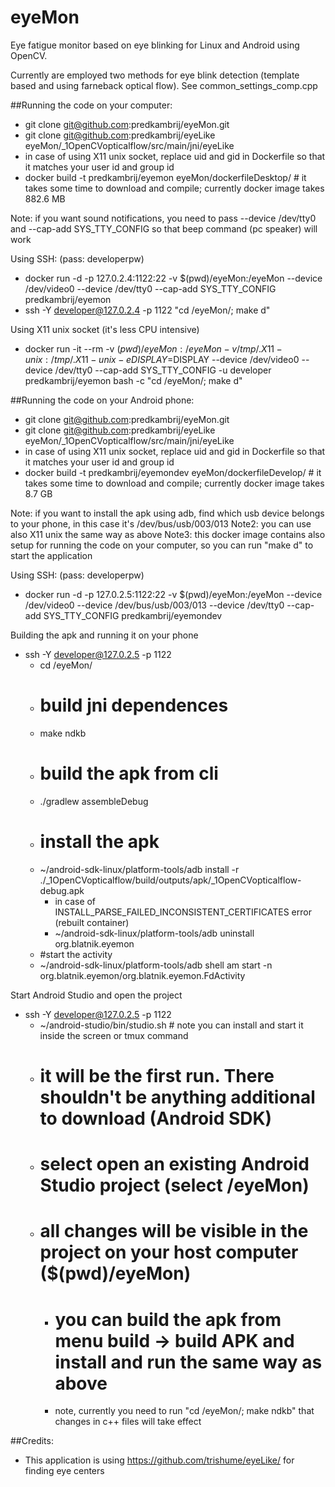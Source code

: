 eyeMon
======

Eye fatigue monitor based on eye blinking for Linux and Android using OpenCV.

Currently are employed two methods for eye blink detection (template based and using farneback optical flow). See common_settings_comp.cpp

##Running the code on your computer:
- git clone git@github.com:predkambrij/eyeMon.git
- git clone git@github.com:predkambrij/eyeLike eyeMon/_1OpenCVopticalflow/src/main/jni/eyeLike
- in case of using X11 unix socket, replace uid and gid in Dockerfile so that it matches your user id and group id
- docker build -t predkambrij/eyemon eyeMon/dockerfileDesktop/ # it takes some time to download and compile; currently docker image takes 882.6 MB

Note: if you want sound notifications, you need to pass --device /dev/tty0 and --cap-add SYS_TTY_CONFIG so that beep command (pc speaker) will work

Using SSH: (pass: developerpw)
- docker run -d -p 127.0.2.4:1122:22 -v $(pwd)/eyeMon:/eyeMon --device /dev/video0 --device /dev/tty0 --cap-add SYS_TTY_CONFIG predkambrij/eyemon
- ssh -Y developer@127.0.2.4 -p 1122 "cd /eyeMon/; make d"

Using X11 unix socket (it's less CPU intensive)
- docker run -it --rm -v $(pwd)/eyeMon:/eyeMon -v /tmp/.X11-unix:/tmp/.X11-unix -e DISPLAY=$DISPLAY --device /dev/video0 --device /dev/tty0 --cap-add SYS_TTY_CONFIG -u developer predkambrij/eyemon bash -c "cd /eyeMon/; make d"

##Running the code on your Android phone:
- git clone git@github.com:predkambrij/eyeMon.git
- git clone git@github.com:predkambrij/eyeLike eyeMon/_1OpenCVopticalflow/src/main/jni/eyeLike
- in case of using X11 unix socket, replace uid and gid in Dockerfile so that it matches your user id and group id
- docker build -t predkambrij/eyemondev eyeMon/dockerfileDevelop/ # it takes some time to download and compile; currently docker image takes 8.7 GB

Note: if you want to install the apk using adb, find which usb device belongs to your phone, in this case it's /dev/bus/usb/003/013
Note2: you can use also X11 unix the same way as above
Note3: this docker image contains also setup for running the code on your computer, so you can run "make d" to start the application

Using SSH: (pass: developerpw)
- docker run -d -p 127.0.2.5:1122:22 -v $(pwd)/eyeMon:/eyeMon --device /dev/video0 --device /dev/bus/usb/003/013 --device /dev/tty0 --cap-add SYS_TTY_CONFIG predkambrij/eyemondev

Building the apk and running it on your phone
- ssh -Y developer@127.0.2.5 -p 1122
    - cd /eyeMon/
    - # build jni dependences
    - make ndkb
    - # build the apk from cli
    - ./gradlew assembleDebug
    - # install the apk
    - ~/android-sdk-linux/platform-tools/adb install -r ./_1OpenCVopticalflow/build/outputs/apk/_1OpenCVopticalflow-debug.apk
        - in case of INSTALL_PARSE_FAILED_INCONSISTENT_CERTIFICATES error (rebuilt container)
        - ~/android-sdk-linux/platform-tools/adb uninstall org.blatnik.eyemon
    - #start the activity
    - ~/android-sdk-linux/platform-tools/adb shell am start -n org.blatnik.eyemon/org.blatnik.eyemon.FdActivity

Start Android Studio and open the project
- ssh -Y developer@127.0.2.5 -p 1122
    - ~/android-studio/bin/studio.sh # note you can install and start it inside the screen or tmux command
    - # it will be the first run. There shouldn't be anything additional to download (Android SDK)
    - # select open an existing Android Studio project (select /eyeMon)
    - # all changes will be visible in the project on your host computer ($(pwd)/eyeMon)
        - # you can build the apk from menu build -> build APK and install and run the same way as above
        - note, currently you need to run "cd /eyeMon/; make ndkb" that changes in c++ files will take effect

##Credits:
- This application is using https://github.com/trishume/eyeLike/ for finding eye centers


